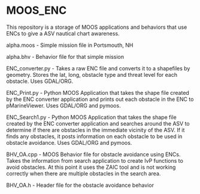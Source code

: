 # MOOS_ENC
This repository is a storage of MOOS applications and behaviors that use ENCs to give a ASV nautical chart awareness.

alpha.moos - Simple mission file in Portsmouth, NH

alpha.bhv  - Behavior file for that simple mission

ENC_converter.py - Takes a raw ENC file and converts it to a shapefiles by geometry. Stores the lat, long, obstacle type and threat level for each obstacle. Uses GDAL/ORG.

ENC_Print.py     - Python MOOS Application that takes the shape file created by the ENC converter application and prints out each obstacle in the ENC to pMarineViewer. Uses GDAL/ORG and pymoos.

ENC_Search1.py   - Python MOOS Application that takes the shape file created by the ENC converter application and searches around the ASV to determine if there are obstacles in the immediate vicinity of the ASV. If it finds any obstacles, it posts information on each obstacle to be used in obstacle avoidance. Uses GDAL/ORG and pymoos.


BHV_OA.cpp - MOOS Behavior file for obstacle avoidance using ENCs. Takes the information from search application to create IvP functions to avoid obstacles. At this point it uses the ZAIC tool and is not working correctly when there are multiple obstacles in the search area. 

BHV_OA.h   - Header file for the obstacle avoidance behavior
